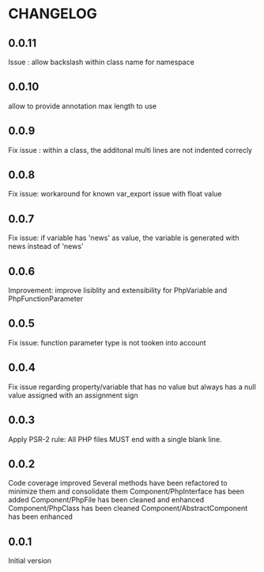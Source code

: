 CHANGELOG
=========

0.0.11
-----
Issue : allow backslash within class name for namespace

0.0.10
-----
allow to provide annotation max length to use

0.0.9
-----
Fix issue : within a class, the additonal multi lines are not indented correcly

0.0.8
-----
Fix issue: workaround for known var_export issue with float value

0.0.7
-----
Fix issue: if variable has 'news' as value, the variable is generated with news instead of 'news'

0.0.6
-----
Improvement: improve lisiblity and extensibility for PhpVariable and PhpFunctionParameter

0.0.5
-----
Fix issue: function parameter type is not tooken into account

0.0.4
-----
Fix issue regarding property/variable that has no value but always has a null value assigned with an assignment sign

0.0.3
-----
Apply PSR-2 rule: All PHP files MUST end with a single blank line.

0.0.2
-----
Code coverage improved
Several methods have been refactored to minimize them and consolidate them
Component/PhpInterface has been added
Component/PhpFile has been cleaned and enhanced
Component/PhpClass has been cleaned
Component/AbstractComponent has been enhanced

0.0.1
-----
Initial version
